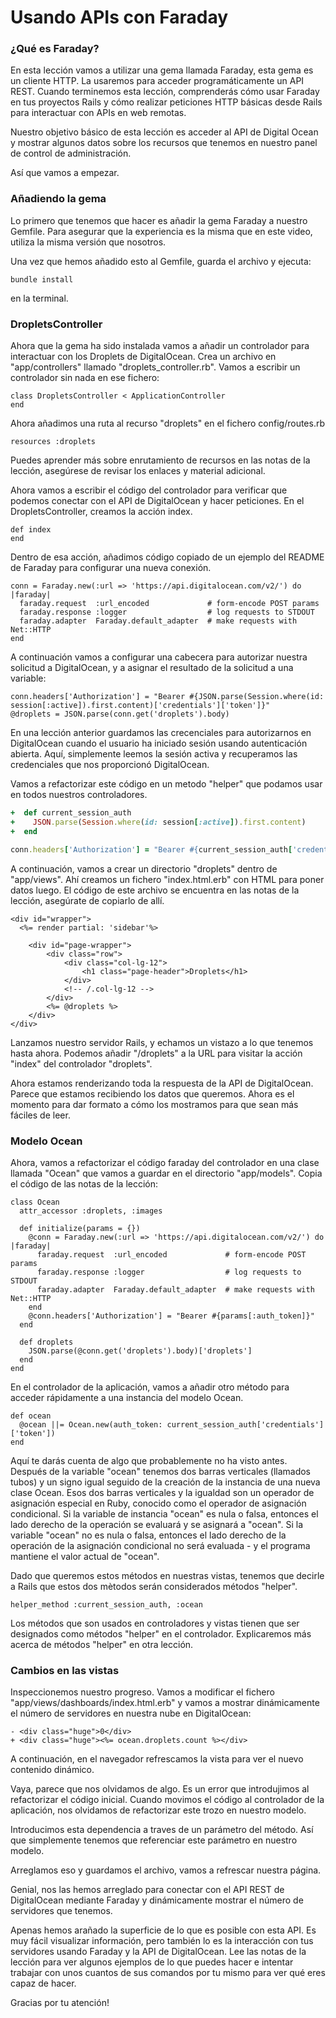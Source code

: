 # Usando APIs con Faraday

### ¿Qué es Faraday?
En esta lección vamos a utilizar una gema llamada Faraday, esta gema es un cliente HTTP. La usaremos para acceder programáticamente un API REST. Cuando terminemos esta lección, comprenderás cómo usar Faraday en tus proyectos Rails y cómo realizar peticiones HTTP básicas desde Rails para interactuar con APIs en  web remotas.

Nuestro objetivo básico de esta lección es acceder al API de Digital Ocean y mostrar algunos datos sobre los recursos que tenemos en nuestro panel de control de administración.

Así que vamos a empezar.


### Añadiendo la gema
Lo primero que tenemos que hacer es añadir la gema Faraday a nuestro Gemfile. Para asegurar que la experiencia es la misma que en este video, utiliza la misma versión que nosotros.

Una vez que hemos añadido esto al Gemfile, guarda el archivo y ejecuta:
```
bundle install
```
en la terminal.

### DropletsController
Ahora que la gema ha sido instalada vamos a añadir un controlador para interactuar con los Droplets de DigitalOcean.
Crea un archivo en "app/controllers"  llamado "droplets_controller.rb". Vamos a escribir un controlador sin nada en ese fichero:

```
class DropletsController < ApplicationController
end
```

Ahora añadimos una ruta al recurso "droplets" en el fichero config/routes.rb
```
resources :droplets
```

Puedes aprender más sobre enrutamiento de recursos en las notas de la lección,  asegúrese de revisar los enlaces y material adicional.

Ahora vamos a escribir el código del controlador para verificar que podemos conectar con el API de DigitalOcean y hacer peticiones. En el DropletsController, creamos la acción index.

```
def index
end
```

Dentro de esa acción, añadimos código copiado de un ejemplo del README de Faraday para configurar una nueva conexión.

```
conn = Faraday.new(:url => 'https://api.digitalocean.com/v2/') do |faraday|
  faraday.request  :url_encoded             # form-encode POST params
  faraday.response :logger                  # log requests to STDOUT
  faraday.adapter  Faraday.default_adapter  # make requests with Net::HTTP
end
```

A continuación vamos a configurar una cabecera para autorizar nuestra solicitud a DigitalOcean, y a asignar el resultado de la solicitud a una variable:
```
conn.headers['Authorization'] = "Bearer #{JSON.parse(Session.where(id: session[:active]).first.content)['credentials']['token']}"
@droplets = JSON.parse(conn.get('droplets').body)
```

En una lección anterior guardamos las crecenciales para autorizarnos en DigitalOcean cuando el usuario ha iniciado sesión usando autenticación abierta. Aquí, simplemente leemos la sesión activa y recuperamos las credenciales que nos proporcionó DigitalOcean.

Vamos a refactorizar este código en un metodo "helper" que podamos usar en todos nuestros controladores.

```application_controller.rb
+  def current_session_auth
+    JSON.parse(Session.where(id: session[:active]).first.content)
+  end
```
```droplets_controller.rb
conn.headers['Authorization'] = "Bearer #{current_session_auth['credentials']['token']}"
```

A continuación, vamos a crear un directorio "droplets" dentro de "app/views". Ahí creamos un fichero "index.html.erb" con HTML para poner datos luego.
El código de este archivo se encuentra en las notas de la lección, asegúrate de copiarlo de allí.

```
<div id="wrapper">
  <%= render partial: 'sidebar'%>

    <div id="page-wrapper">
        <div class="row">
            <div class="col-lg-12">
                <h1 class="page-header">Droplets</h1>
            </div>
            <!-- /.col-lg-12 -->
        </div>
        <%= @droplets %>
    </div>
</div>
```

Lanzamos nuestro servidor Rails, y echamos un vistazo a lo que tenemos hasta ahora. Podemos añadir "/droplets" a la URL para visitar la acción "index" del controlador "droplets".

Ahora estamos renderizando toda la respuesta de la API de DigitalOcean. Parece que estamos recibiendo los datos que queremos. Ahora es el momento para dar formato a cómo los mostramos para que sean más fáciles de leer.


### Modelo Ocean
Ahora, vamos a refactorizar el código faraday del controlador en una clase llamada "Ocean" que vamos a guardar en el directorio "app/models". Copia el código de las notas de la lección:

```
class Ocean
  attr_accessor :droplets, :images

  def initialize(params = {})
    @conn = Faraday.new(:url => 'https://api.digitalocean.com/v2/') do |faraday|
      faraday.request  :url_encoded             # form-encode POST params
      faraday.response :logger                  # log requests to STDOUT
      faraday.adapter  Faraday.default_adapter  # make requests with Net::HTTP
    end
    @conn.headers['Authorization'] = "Bearer #{params[:auth_token]}"
  end

  def droplets
    JSON.parse(@conn.get('droplets').body)['droplets']
  end
end
```

En el controlador de la aplicación, vamos a añadir otro método para acceder rápidamente a una instancia del modelo Ocean.

```
def ocean
  @ocean ||= Ocean.new(auth_token: current_session_auth['credentials']['token'])
end
```

Aquí te darás cuenta de algo que probablemente no ha visto antes. Después de la variable "ocean" tenemos dos barras verticales (llamados tubos) y un signo igual seguido de la creación de la instancia de una nueva clase Ocean. Esos dos barras verticales y la igualdad son un operador de asignación especial en Ruby, conocido como el operador de asignación condicional. Si la variable de instancia "ocean" es nula o falsa, entonces el lado derecho de la operación se evaluará y se asignará a "ocean". Si la variable "ocean" no es nula o falsa, entonces el lado derecho de la operación de la asignación condicional no será evaluada - y el programa mantiene el valor actual de "ocean".

Dado que queremos estos métodos en nuestras vistas, tenemos que decirle a Rails que estos dos mètodos serán considerados métodos "helper".

```
helper_method :current_session_auth, :ocean
```

Los métodos que son usados en controladores y vistas tienen que ser designados como métodos "helper" en el controlador. Explicaremos más acerca de métodos "helper" en otra lección.

### Cambios en las vistas

Inspeccionemos nuestro progreso.
Vamos a modificar el fichero "app/views/dashboards/index.html.erb" y vamos a mostrar dinámicamente el número de servidores en nuestra nube en DigitalOcean:

```
- <div class="huge">0</div>
+ <div class="huge"><%= ocean.droplets.count %></div>
```

A continuación, en el navegador refrescamos la vista para ver el nuevo contenido dinámico.

Vaya, parece que nos olvidamos de algo. Es un error que introdujimos al refactorizar el código inicial. Cuando movimos el código al controlador de la aplicación, nos olvidamos de refactorizar este trozo en nuestro modelo.

Introducimos esta dependencia a traves de un parámetro del método. Así que simplemente tenemos que referenciar este parámetro en nuestro modelo.

Arreglamos eso y guardamos el archivo, vamos a refrescar nuestra página.

Genial, nos las hemos arreglado para conectar con el API REST de DigitalOcean mediante Faraday y dinámicamente mostrar el número de servidores que tenemos.

Apenas hemos arañado la superficie de lo que es posible con esta API. Es muy fácil visualizar información, pero también lo es la interacción con tus servidores usando Faraday y la API de DigitalOcean.
Lee las notas de la lección para ver algunos ejemplos de lo que puedes hacer e  intentar trabajar con unos cuantos de sus comandos por tu mismo para ver qué eres capaz de hacer.

Gracias por tu atención!